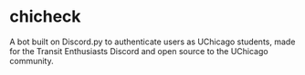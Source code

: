 # chicheck
A bot built on Discord.py to authenticate users as UChicago students, made for the Transit Enthusiasts Discord and open source to the UChicago community.
